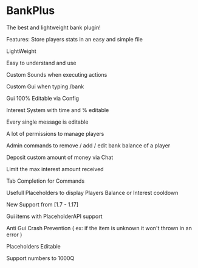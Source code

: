 # BankPlus

The best and lightweight bank plugin!

Features:
Store players stats in an easy and simple file

LightWeight

Easy to understand and use

Custom Sounds when executing actions

Custom Gui when typing /bank

Gui 100% Editable via Config

Interest System with time and % editable

Every single message is editable

A lot of permissions to manage players

Admin commands to remove / add / edit bank balance of a player

Deposit custom amount of money via Chat

Limit the max interest amount received

Tab Completion for Commands

Usefull Placeholders to display Players Balance or Interest cooldown

New Support from [1.7 - 1.17]

Gui items with PlaceholderAPI support

Anti Gui Crash Prevention ( ex: if the item is unknown it won't thrown in an error )

Placeholders Editable

Support numbers to 1000Q
